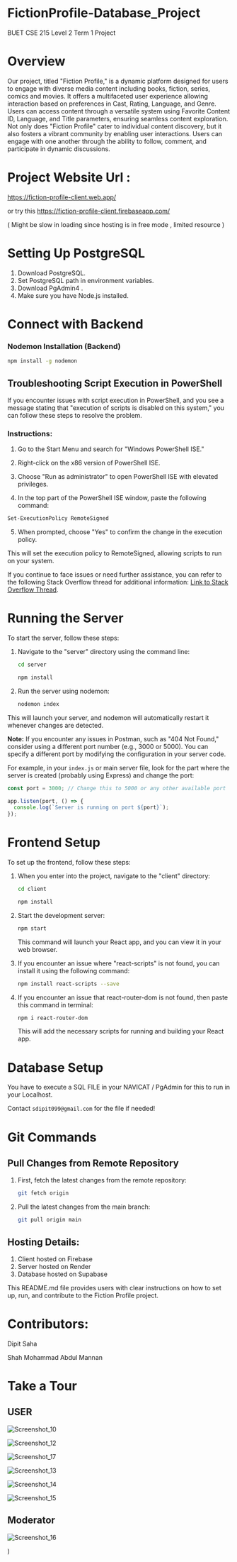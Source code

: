 # FictionProfile-Database_Project
BUET CSE 215 Level 2 Term 1 Project

# Overview
Our project, titled "Fiction Profile," is a dynamic platform designed for users to engage with diverse media content including books, fiction, series, comics and movies. It offers a multifaceted user experience allowing interaction based on preferences in Cast, Rating, Language, and Genre. Users can access content through a versatile system using Favorite Content ID, Language, and Title parameters, ensuring seamless content exploration.
Not only does "Fiction Profile" cater to individual content discovery, but it also fosters a vibrant community by enabling user interactions. Users can engage with one another through the ability to follow, comment, and participate in dynamic discussions.

# Project Website Url :  
https://fiction-profile-client.web.app/

or try this
https://fiction-profile-client.firebaseapp.com/

( Might be slow in loading since hosting is in free mode , limited resource )

# Setting Up PostgreSQL
1. Download PostgreSQL.
2. Set PostgreSQL path in environment variables.
3. Download PgAdmin4 .
4. Make sure you have Node.js installed.


# Connect with Backend
### Nodemon Installation (Backend)
```bash
npm install -g nodemon
```

## Troubleshooting Script Execution in PowerShell

If you encounter issues with script execution in PowerShell, and you see a message stating that "execution of scripts is disabled on this system," you can follow these steps to resolve the problem.

### Instructions:

1. Go to the Start Menu and search for "Windows PowerShell ISE."

2. Right-click on the x86 version of PowerShell ISE.

3. Choose "Run as administrator" to open PowerShell ISE with elevated privileges.

4. In the top part of the PowerShell ISE window, paste the following command:
```bash
Set-ExecutionPolicy RemoteSigned
```
5. When prompted, choose "Yes" to confirm the change in the execution policy.

This will set the execution policy to RemoteSigned, allowing scripts to run on your system.

If you continue to face issues or need further assistance, you can refer to the following Stack Overflow thread for additional information: [Link to Stack Overflow Thread](https://stackoverflow.com/questions/4037939/powershell-says-execution-of-scripts-is-disabled-on-this-system).


# Running the Server

To start the server, follow these steps:

1. Navigate to the "server" directory using the command line:

    ```bash
    cd server
    ```

    ```bash
    npm install
    ``` 
        

2. Run the server using nodemon:

    ```bash
    nodemon index
    ```

This will launch your server, and nodemon will automatically restart it whenever changes are detected.

**Note:** If you encounter any issues in Postman, such as "404 Not Found," consider using a different port number (e.g., 3000 or 5000). You can specify a different port by modifying the configuration in your server code.

For example, in your `index.js` or main server file, look for the part where the server is created (probably using Express) and change the port:

```javascript
const port = 3000; // Change this to 5000 or any other available port

app.listen(port, () => {
  console.log(`Server is running on port ${port}`);
});

```

# Frontend Setup

To set up the frontend, follow these steps:

1. When you enter into the project, navigate to the "client" directory:

    ```bash
    cd client
    ```
    
    ```bash
    npm install 
    ```
    
    
2. Start the development server:

    ```bash
    npm start
    ```

   This command will launch your React app, and you can view it in your web browser.

3. If you encounter an issue where "react-scripts" is not found, you can install it using the following command:
    ```bash
    npm install react-scripts --save
    ```
    
4. If you encounter an issue that react-router-dom is not found, then paste this command in terminal:

    ```bash
    npm i react-router-dom
    ```
   This will add the necessary scripts for running and building your React app.


# Database Setup 

You have to execute a SQL FILE in your NAVICAT / PgAdmin for this to run in your Localhost.

Contact `sdipit099@gmail.com` for the file if needed!

# Git Commands

## Pull Changes from Remote Repository

1. First, fetch the latest changes from the remote repository:

    ```bash
    git fetch origin
    ```

2. Pull the latest changes from the main branch:

    ```bash
    git pull origin main
    ```

## Hosting Details:
1. Client hosted on Firebase
2. Server hosted on Render
3. Database hosted on Supabase


This README.md file provides users with clear instructions on how to set up, run, and contribute to the Fiction Profile project.
# Contributors:

Dipit Saha

Shah Mohammad Abdul Mannan


# Take a Tour
## USER
![Screenshot_10](https://github.com/dipit099/FictionProfile-Database_Project/assets/112118531/9cc5c987-db3e-4aec-8e96-1edc92e85b6e)

![Screenshot_12](https://github.com/dipit099/FictionProfile-Database_Project/assets/112118531/8f9a0393-c4f4-4d30-b8da-e319638b4b61)


![Screenshot_17](https://github.com/dipit099/FictionProfile-Database_Project/assets/112118531/d9e9ec3e-d7ec-4cd7-a165-b41e88b9b242)


![Screenshot_13](https://github.com/dipit099/FictionProfile-Database_Project/assets/112118531/332a5044-2e35-4b4c-8970-b0a755dce8c6)


![Screenshot_14](https://github.com/dipit099/FictionProfile-Database_Project/assets/112118531/995a0645-fffd-4c4b-8b78-2bd4ef54dcf2)


![Screenshot_15](https://github.com/dipit099/FictionProfile-Database_Project/assets/112118531/602621c8-bc93-4202-a523-fd8adc219ebb)


## Moderator

![Screenshot_16](https://github.com/dipit099/FictionProfile-Database_Project/assets/112118531/df154d99-02fa-467d-ad82-facc6196bc90)

)
